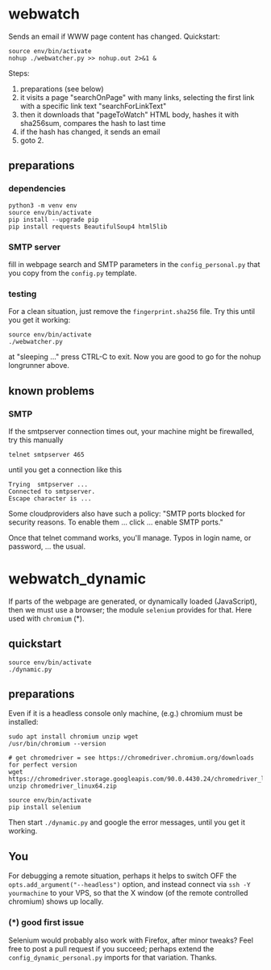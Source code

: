 # webwatch
Sends an email if WWW page content has changed. Quickstart:

    source env/bin/activate
    nohup ./webwatcher.py >> nohup.out 2>&1 &

Steps:

1. preparations (see below)
2. it visits a page "searchOnPage" with many links, selecting the first link with a specific link text "searchForLinkText"
3. then it downloads that "pageToWatch" HTML body, hashes it with sha256sum, compares the hash to last time
4. if the hash has changed, it sends an email
5. goto 2.


## preparations
### dependencies
```
python3 -m venv env
source env/bin/activate
pip install --upgrade pip
pip install requests BeautifulSoup4 html5lib
```

### SMTP server
fill in webpage search and SMTP parameters in the `config_personal.py` that you copy from the `config.py` template.

### testing 
For a clean situation, just remove the `fingerprint.sha256` file. Try this until you get it working:

    source env/bin/activate
    ./webwatcher.py
    
at "sleeping ..." press CTRL-C to exit. Now you are good to go for the nohup longrunner above.

## known problems
### SMTP
If the smtpserver connection times out, your machine might be firewalled, try this manually

    telnet smtpserver 465

until you get a connection like this

    Trying  smtpserver ...
    Connected to smtpserver.
    Escape character is ...
    
Some cloudproviders also have such a policy: "SMTP ports blocked for security reasons. To enable them ... click ... enable SMTP ports."

Once that telnet command works, you'll manage. Typos in login name, or password, ... the usual.


# webwatch_dynamic
If parts of the webpage are generated, or dynamically loaded (JavaScript), then we must use a browser; the module `selenium` provides for that. Here used with `chromium` (*).

## quickstart

    source env/bin/activate
    ./dynamic.py

## preparations
Even if it is a headless console only machine, (e.g.) chromium must be installed:

    sudo apt install chromium unzip wget
    /usr/bin/chromium --version
    
    # get chromedriver = see https://chromedriver.chromium.org/downloads for perfect version
    wget https://chromedriver.storage.googleapis.com/90.0.4430.24/chromedriver_linux64.zip
    unzip chromedriver_linux64.zip 

    source env/bin/activate
    pip install selenium
    
Then start `./dynamic.py` and google the error messages, until you get it working.

## You
For debugging a remote situation, perhaps it helps to switch OFF the `opts.add_argument("--headless")` option, and instead connect via `ssh -Y yourmachine` to your VPS, so that the X window (of the remote controlled chromium) shows up locally. 

### (*) good first issue
Selenium would probably also work with Firefox, after minor tweaks? Feel free to post a pull request if you succeed; perhaps extend the `config_dynamic_personal.py` imports for that variation. Thanks.
